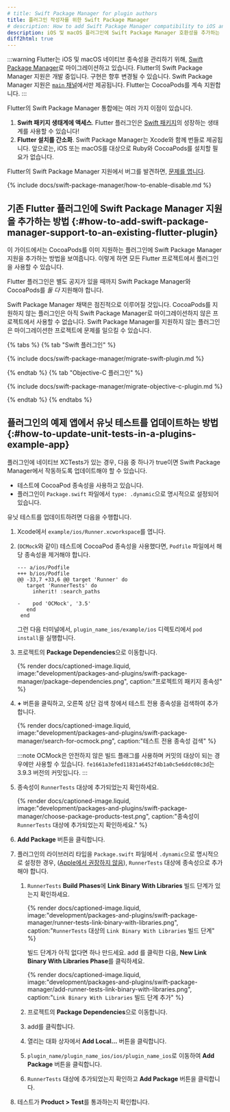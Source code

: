 ```yaml
---
# title: Swift Package Manager for plugin authors
title: 플러그인 작성자를 위한 Swift Package Manager
# description: How to add Swift Package Manager compatibility to iOS and macOS plugins
description: iOS 및 macOS 플러그인에 Swift Package Manager 호환성을 추가하는 방법
diff2html: true
---
```


:::warning
Flutter는 iOS 및 macOS 네이티브 종속성을 관리하기 위해, [Swift Package Manager][]로 마이그레이션하고 있습니다. 
Flutter의 Swift Package Manager 지원은 개발 중입니다. 구현은 향후 변경될 수 있습니다. 
Swift Package Manager 지원은 [`main` 채널][`main` channel]에서만 제공됩니다. 
Flutter는 CocoaPods를 계속 지원합니다.
:::

Flutter의 Swift Package Manager 통합에는 여러 가지 이점이 있습니다.

1. **Swift 패키지 생태계에 액세스**.
   Flutter 플러그인은 [Swift 패키지][Swift packages]의 성장하는 생태계를 사용할 수 있습니다!
2. **Flutter 설치를 간소화**.
   Swift Package Manager는 Xcode와 함께 번들로 제공됩니다. 
   앞으로는, iOS 또는 macOS를 대상으로 Ruby와 CocoaPods를 설치할 필요가 없습니다.

Flutter의 Swift Package Manager 지원에서 버그를 발견하면, [문제를 엽니다][open an issue].

[Swift Package Manager]: https://www.swift.org/documentation/package-manager/
[`main` channel]: /release/upgrade#switching-flutter-channels
[Swift packages]: https://swiftpackageindex.com/
[open an issue]: {{site.github}}/flutter/flutter/issues/new?template=2_bug.yml

{% include docs/swift-package-manager/how-to-enable-disable.md %}

## 기존 Flutter 플러그인에 Swift Package Manager 지원을 추가하는 방법 {:#how-to-add-swift-package-manager-support-to-an-existing-flutter-plugin}

이 가이드에서는 CocoaPods를 이미 지원하는 플러그인에 Swift Package Manager 지원을 추가하는 방법을 보여줍니다. 
이렇게 하면 모든 Flutter 프로젝트에서 플러그인을 사용할 수 있습니다.

Flutter 플러그인은 별도 공지가 있을 때까지 Swift Package Manager와 CocoaPods를 _둘 다_ 지원해야 합니다.

Swift Package Manager 채택은 점진적으로 이루어질 것입니다. 
CocoaPods를 지원하지 않는 플러그인은 아직 Swift Package Manager로 마이그레이션하지 않은 프로젝트에서 사용할 수 없습니다. 
Swift Package Manager를 지원하지 않는 플러그인은 마이그레이션한 프로젝트에 문제를 일으킬 수 있습니다.

{% tabs %}
{% tab "Swift 플러그인" %}

{% include docs/swift-package-manager/migrate-swift-plugin.md %}

{% endtab %}
{% tab "Objective-C 플러그인" %}

{% include docs/swift-package-manager/migrate-objective-c-plugin.md %}

{% endtab %}
{% endtabs %}

## 플러그인의 예제 앱에서 유닛 테스트를 업데이트하는 방법 {:#how-to-update-unit-tests-in-a-plugins-example-app}

플러그인에 네이티브 XCTests가 있는 경우, 
다음 중 하나가 true이면 Swift Package Manager에서 작동하도록 업데이트해야 할 수 있습니다.

* 테스트에 CocoaPod 종속성을 사용하고 있습니다.
* 플러그인이 `Package.swift` 파일에서 `type: .dynamic`으로 명시적으로 설정되어 있습니다.

유닛 테스트를 업데이트하려면 다음을 수행합니다.

1. Xcode에서 `example/ios/Runner.xcworkspace`를 엽니다.

2. (`OCMock`와 같이) 테스트에 CocoaPod 종속성을 사용했다면, `Podfile` 파일에서 해당 종속성을 제거해야 합니다.

   ```diff2html
   --- a/ios/Podfile
   +++ b/ios/Podfile
   @@ -33,7 +33,6 @@ target 'Runner' do
      target 'RunnerTests' do
        inherit! :search_paths
   
   -    pod 'OCMock', '3.5'
      end
    end
   ```

   그런 다음 터미널에서, `plugin_name_ios/example/ios` 디렉토리에서 `pod install`을 실행합니다.

3. 프로젝트의 **Package Dependencies**으로 이동합니다.

   {% render docs/captioned-image.liquid,
   image:"development/packages-and-plugins/swift-package-manager/package-dependencies.png",
   caption:"프로젝트의 패키지 종속성" %}

4. **+** 버튼을 클릭하고, 오른쪽 상단 검색 창에서 테스트 전용 종속성을 검색하여 추가합니다.

   {% render docs/captioned-image.liquid,
   image:"development/packages-and-plugins/swift-package-manager/search-for-ocmock.png",
   caption:"테스트 전용 종속성 검색" %}

   :::note
   OCMock은 안전하지 않은 빌드 플래그를 사용하며 커밋의 대상이 되는 경우에만 사용할 수 있습니다.
   `fe1661a3efed11831a6452f4b1a0c5e6ddc08c3d`는 3.9.3 버전의 커밋입니다.
   :::

5. 종속성이 `RunnerTests` 대상에 추가되었는지 확인하세요.

   {% render docs/captioned-image.liquid,
   image:"development/packages-and-plugins/swift-package-manager/choose-package-products-test.png",
   caption:"종속성이 `RunnerTests` 대상에 추가되었는지 확인하세요." %}

6. **Add Package** 버튼을 클릭합니다.

7. 플러그인의 라이브러리 타입을 `Package.swift` 파일에서 `.dynamic`으로 명시적으로 설정한 경우,
   ([Apple에서 권장하지 않음][library type recommendations]), `RunnerTests` 대상에 종속성으로 추가해야 합니다.

   1. `RunnerTests` **Build Phases**에 **Link Binary With Libraries** 빌드 단계가 있는지 확인하세요.
   
      {% render docs/captioned-image.liquid,
      image:"development/packages-and-plugins/swift-package-manager/runner-tests-link-binary-with-libraries.png",
      caption:"`RunnerTests` 대상의 `Link Binary With Libraries` 빌드 단계" %}

      빌드 단계가 아직 없다면 하나 만드세요. 
      <span class="material-symbols-outlined">add</span> 를 클릭한 다음, 
      **New Link Binary With Libraries Phase**를 클릭하세요.

      {% render docs/captioned-image.liquid,
      image:"development/packages-and-plugins/swift-package-manager/add-runner-tests-link-binary-with-libraries.png",
      caption:"`Link Binary With Libraries` 빌드 단계 추가" %}

   2. 프로젝트의 **Package Dependencies**으로 이동합니다.

   3. <span class="material-symbols-outlined">add</span>를 클릭합니다.

   4. 열리는 대화 상자에서 **Add Local...** 버튼을 클릭합니다.

   5. `plugin_name/plugin_name_ios/ios/plugin_name_ios`로 이동하여 **Add Package** 버튼을 클릭합니다.

   6. `RunnerTests` 대상에 추가되었는지 확인하고 **Add Package** 버튼을 클릭합니다.

8. 테스트가 **Product > Test**를 통과하는지 확인합니다.

[library type recommendations]: https://developer.apple.com/documentation/packagedescription/product/library(name:type:targets:)
